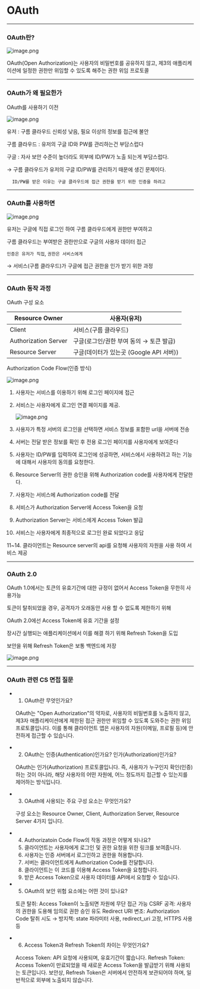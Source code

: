 # OAuth

---

### OAuth란?

![image.png](/OAuth/image.png)

OAuth(Open Authorization)는 사용자의 비밀번호를 공유하지 않고, 제3의 애플리케이션에 일정한 권한만 위임할 수 있도록 해주는 권한 위임 프로토콜

---

### OAuth가 왜 필요한가

OAuth를 사용하기 이전

![image.png](/OAuth/image1.png)

유저 : 구름 클라우드 신뢰성 낮음, 필요 이상의 정보를 접근에 불안

구름 클라우드 : 유저의 구글 ID와 PW를 관리하는건 부담스럽다

구글 : 자사 보안 수준이 높더라도 외부에 ID/PW가 노출 되는게 부담스럽다.

→ 구름 클라우드가 유저의 구글 ID/PW를 관리하기 때문에 생긴 문제이다. 

      ID/PW를 받은 이유는 구글 클라우드에 접근 권한을 받기 위한 인증을 하려고

---

### OAuth를 사용하면

![image.png](/OAuth/image2.png)

유저는 구글에 직접 로그인 하여 구름 클라우드에게 권한만 부여하고

구름 클라우드는 부여받은 권한만으로 구글의 사용자 데이터 접근

`인증은 유저가 직접`, `권한은 서비스에게`

→ 서비스(구름 클라우드)가 구글에 접근 권한을 인가 받기 위한 과정

---

### OAuth 동작 과정

OAuth 구성 요소

| Resource Owner | 사용자(유저) |
| --- | --- |
| Client | 서비스(구름 클라우드) |
| Authorization Server | 구글(로그인/권한 부여 동의 → 토큰 발급) |
| Resource Server | 구글(데이터가 있는곳 (Google API 서버)) |

Authorization Code Flow(인증 방식)

![image.png](/OAuth/image3.png)

1. 사용자는 서비스를 이용하기 위해 로그인 페이지에 접근
2. 서비스는 사용자에게 로그인 연결 페이지를 제공. 
    
    ![image.png](/OAuth/49f17247-a2f4-4449-b349-d3ba7d7dfca1.png)
    
3. 사용자가 특정 서버의 로그인을 선택하면 서비스 정보를 포함한 url을 서버에 전송
4. 서버는 전달 받은 정보를 확인 후 전용 로그인 페이지를 사용자에게 보여준다
5. 사용자는 ID/PW를 입력하여 로그인에 성공하면, 서비스에서 사용하려고 하는 기능에 대해서 사용자의 동의를 요청한다.
6. Resource Server의 권한 승인을 위해 Authorization code를 사용자에게 전달한다.
7. 사용자는 서비스에 Authorization code를 전달
8. 서비스가 Authorization Server에 Access Token을 요청
9. Authorization Server는 서비스에게 Access Token 발급
10. 서비스는 사용자에게 최종적으로 로그인 완료 되었다고 응답

 11~14. 클라이언트는 Resource server의  api를 요청해 사용자의 자원을 사용 하여 서비스 제공

---

### OAuth 2.0

OAuth 1.0에서는 토큰의 유효기간에 대한 규정이 없어서 Access Token을 무한히 사용가능

토큰이 탈취되었을 경우, 공격자가 오래동안 사용 할 수 없도록 제한하기 위해 

OAuth 2.0에선 Access Token에 유효 기간을 설정

장시간 실행되는 애플리케이션에서 이를 해결 하기 위해 Refresh Token을 도입

보안을 위해 Refresh Token은 보통 백엔드에 저장

![image.png](/OAuth/image4.png)

---

### OAuth 관련 CS 면접 질문

- 1. OAuth란 무엇인가요?
    
    OAuth는 "Open Authorization"의 약자로, 사용자의 비밀번호를 노출하지 않고, 제3자 애플리케이션에게 제한된 접근 권한만 위임할 수 있도록 도와주는 권한 위임 프로토콜입니다.
    이를 통해 클라이언트 앱은 사용자의 자원(이메일, 프로필 등)에 안전하게 접근할 수 있습니다.
    
- 2. OAuth는 인증(Authentication)인가요? 인가(Authorization)인가요?
    
    OAuth는 인가(Authorization) 프로토콜입니다.
    즉, 사용자가 누구인지 확인(인증)하는 것이 아니라,
    해당 사용자의 어떤 자원에, 어느 정도까지 접근할 수 있는지를 제어하는 방식입니다.
    
- 3. OAuth에 사용되는 주요 구성 요소는 무엇인가요?
    
    구성 요소는 Resource Owner, Client, Authorization Server, Resource Server 4가지 입니다.
    
- 4. Authorizatoin Code Flow의 작동 과정은 어떻게 되나요?
    1. 클라이언트는 사용자에게 로그인 및 권한 요청을 위한 링크를 보여줍니다.
    2. 사용자는 인증 서버에서 로그인하고 권한을 허용합니다.
    3. 서버는 클라이언트에게 Authorization Code를 전달합니다.
    4. 클라이언트는 이 코드를 이용해 Access Token을 요청합니다.
    5. 받은 Access Token으로 사용자 데이터를 API에서 요청할 수 있습니다.
- 5. OAuth의 보안 위험 요소에는 어떤 것이 있나요?
    
    토큰 탈취: Access Token이 노출되면 자원에 무단 접근 가능
    CSRF 공격: 사용자의 권한을 도용해 임의로 권한 승인 유도
    Redirect URI 변조: Authorization Code 탈취 시도
    → 방지책: state 파라미터 사용, redirect_uri 고정, HTTPS 사용 등
    
- 6. Access Token과 Refresh Token의 차이는 무엇인가요?
    
    Access Token: API 요청에 사용되며, 유효기간이 짧습니다.
    Refresh Token: Access Token이 만료되었을 때 새로운 Access Token을 발급받기 위해 사용되는 토큰입니다.
    보안상, Refresh Token은 서버에서 안전하게 보관되어야 하며, 일반적으로 외부에 노출되지 않습니다.